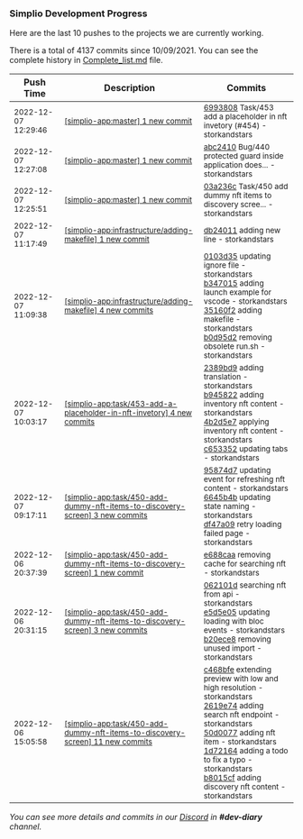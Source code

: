 
### Simplio Development Progress

Here are the last 10 pushes to the projects we are currently working.

There is a total of 4137 commits since 10/09/2021. You can see the complete history in
 [Complete_list.md](Complete_list.md) file.

| Push Time | Description | Commits |
| --- | --- | --- |
| <sub>2022-12-07 12:29:46</sub> | <sub>[[simplio-app:master] 1 new commit](https://github.com/SimplioOfficial/simplio-app/commit/69938085b71cd6ad91117020dd7b3a1551291ba2)</sub> | <sub>[6993808](https://github.com/SimplioOfficial/simplio-app/commit/69938085b71cd6ad91117020dd7b3a1551291ba2) Task/453 add a placeholder in nft invetory (#454) - storkandstars</sub> |
| <sub>2022-12-07 12:27:08</sub> | <sub>[[simplio-app:master] 1 new commit](https://github.com/SimplioOfficial/simplio-app/commit/abc2410b206b525886b627678f5e2d13f904c0d1)</sub> | <sub>[abc2410](https://github.com/SimplioOfficial/simplio-app/commit/abc2410b206b525886b627678f5e2d13f904c0d1) Bug/440 protected guard inside application does... - storkandstars</sub> |
| <sub>2022-12-07 12:25:51</sub> | <sub>[[simplio-app:master] 1 new commit](https://github.com/SimplioOfficial/simplio-app/commit/03a236ce9ac9840dc978a505317e54fcecfac3eb)</sub> | <sub>[03a236c](https://github.com/SimplioOfficial/simplio-app/commit/03a236ce9ac9840dc978a505317e54fcecfac3eb) Task/450 add dummy nft items to discovery scree... - storkandstars</sub> |
| <sub>2022-12-07 11:17:49</sub> | <sub>[[simplio-app:infrastructure/adding\-makefile] 1 new commit](https://github.com/SimplioOfficial/simplio-app/commit/db24011cdc0566ba6cd8af6cbf3b03b1cf5fa3fc)</sub> | <sub>[db24011](https://github.com/SimplioOfficial/simplio-app/commit/db24011cdc0566ba6cd8af6cbf3b03b1cf5fa3fc) adding new line - storkandstars</sub> |
| <sub>2022-12-07 11:09:38</sub> | <sub>[[simplio-app:infrastructure/adding\-makefile] 4 new commits](https://github.com/SimplioOfficial/simplio-app/compare/0103d35fd3c2^...b0d95d24a31c)</sub> | <sub>[0103d35](https://github.com/SimplioOfficial/simplio-app/commit/0103d35fd3c2ff2da10724f2c507757f8541f8aa) updating ignore file - storkandstars<br>[b347015](https://github.com/SimplioOfficial/simplio-app/commit/b347015e553ce507ab6d47728c36c1cd68697283) adding launch example for vscode - storkandstars<br>[35160f2](https://github.com/SimplioOfficial/simplio-app/commit/35160f2f7c414a17e8f2395f91b65bb2b89a572a) adding makefile - storkandstars<br>[b0d95d2](https://github.com/SimplioOfficial/simplio-app/commit/b0d95d24a31cd9a04ecf6391ef92701a6ea01f6f) removing obsolete run.sh - storkandstars</sub> |
| <sub>2022-12-07 10:03:17</sub> | <sub>[[simplio-app:task/453\-add\-a\-placeholder\-in\-nft\-invetory] 4 new commits](https://github.com/SimplioOfficial/simplio-app/compare/60715df111c9...c65335201ff4)</sub> | <sub>[2389bd9](https://github.com/SimplioOfficial/simplio-app/commit/2389bd965f0885592bb9d4f2e7aa56b2704c68c0) adding translation - storkandstars<br>[b945822](https://github.com/SimplioOfficial/simplio-app/commit/b945822559c77fa9748a2f95f9beb53b83e8d687) adding inventory nft content - storkandstars<br>[4b2d5e7](https://github.com/SimplioOfficial/simplio-app/commit/4b2d5e791539a3c0f792735e1e17e14b2733e7f6) applying inventory nft content - storkandstars<br>[c653352](https://github.com/SimplioOfficial/simplio-app/commit/c65335201ff4d9a7376a808272873aef877aa929) updating tabs - storkandstars</sub> |
| <sub>2022-12-07 09:17:11</sub> | <sub>[[simplio-app:task/450\-add\-dummy\-nft\-items\-to\-discovery\-screen] 3 new commits](https://github.com/SimplioOfficial/simplio-app/compare/e688caa9cf77...df47a097d189)</sub> | <sub>[95874d7](https://github.com/SimplioOfficial/simplio-app/commit/95874d71e3691866e6946afa2539ce1503ff14de) updating event for refreshing nft content - storkandstars<br>[6645b4b](https://github.com/SimplioOfficial/simplio-app/commit/6645b4bf9f14292b921dba7a82855f8ff2b1a61a) updating state naming - storkandstars<br>[df47a09](https://github.com/SimplioOfficial/simplio-app/commit/df47a097d1890351e99c147b8542ef424ab43e44) retry loading failed page - storkandstars</sub> |
| <sub>2022-12-06 20:37:39</sub> | <sub>[[simplio-app:task/450\-add\-dummy\-nft\-items\-to\-discovery\-screen] 1 new commit](https://github.com/SimplioOfficial/simplio-app/commit/e688caa9cf77ddf443c53ea65ad5e649b74d9f96)</sub> | <sub>[e688caa](https://github.com/SimplioOfficial/simplio-app/commit/e688caa9cf77ddf443c53ea65ad5e649b74d9f96) removing cache for searching nft - storkandstars</sub> |
| <sub>2022-12-06 20:31:15</sub> | <sub>[[simplio-app:task/450\-add\-dummy\-nft\-items\-to\-discovery\-screen] 3 new commits](https://github.com/SimplioOfficial/simplio-app/compare/60983885a5cf...b20ece862c71)</sub> | <sub>[062101d](https://github.com/SimplioOfficial/simplio-app/commit/062101d2504b19229908cfee65cf07c30e3015d5) searching nft from api - storkandstars<br>[e5d5e05](https://github.com/SimplioOfficial/simplio-app/commit/e5d5e05e5ab22de136e6dab1016279b6ea89e3ce) updating loading with bloc events - storkandstars<br>[b20ece8](https://github.com/SimplioOfficial/simplio-app/commit/b20ece862c711873c0b87550f406a6362158edff) removing unused import - storkandstars</sub> |
| <sub>2022-12-06 15:05:58</sub> | <sub>[[simplio-app:task/450\-add\-dummy\-nft\-items\-to\-discovery\-screen] 11 new commits](https://github.com/SimplioOfficial/simplio-app/compare/446d8f3b81ce...60983885a5cf)</sub> | <sub>[c468bfe](https://github.com/SimplioOfficial/simplio-app/commit/c468bfe3eddc55118138f41e1eac94e2d6477b0e) extending preview with low and high resolution - storkandstars<br>[2619e74](https://github.com/SimplioOfficial/simplio-app/commit/2619e74ac971eadf9a5ec00b0bae5bf52736cb45) adding search nft endpoint - storkandstars<br>[50d0077](https://github.com/SimplioOfficial/simplio-app/commit/50d007798cf4131635ce666bad578b9bfc48ed9a) adding nft item - storkandstars<br>[1d72164](https://github.com/SimplioOfficial/simplio-app/commit/1d72164815fa6042059842d441740bb496bb1178) adding a todo to fix a typo - storkandstars<br>[b8015cf](https://github.com/SimplioOfficial/simplio-app/commit/b8015cf7b9f39df35bd5e2e57b75c157fae73926) adding discovery nft content - storkandstars</sub> |

_You can see more details and commits in our [Discord](https://discord.gg/aKhjuwZmdP) in **#dev-diary** channel._
